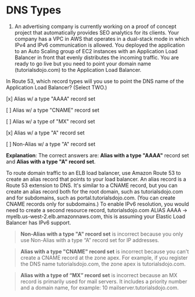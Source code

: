 # DNS Types

1. An advertising company is currently working on a proof of concept project that automatically provides SEO analytics for its clients. Your company has a VPC in AWS that operates in a dual-stack mode in which IPv4 and IPv6 communication is allowed. You deployed the application to an Auto Scaling group of EC2 instances with an Application Load Balancer in front that evenly distributes the incoming traffic. You are ready to go live but you need to point your domain name (tutorialsdojo.com) to the Application Load Balancer.

In Route 53, which record types will you use to point the DNS name of the Application Load Balancer? (Select TWO.)

[x] Alias w/ a type "AAAA" record set

[ ] Alias w/ a type "CNAME" record set

[ ] Alias w/ a type of "MX" record set

[x] Alias w/ a type "A" record set

[ ] Non-Alias w/ a type "A" record set

**Explanation**: The correct answers are: **Alias with a type "AAAA"** record set and **Alias with a type "A" record set**.

To route domain traffic to an ELB load balancer, use Amazon Route 53 to create an alias record that points to your load balancer. An alias record is a Route 53 extension to DNS. It's similar to a CNAME record, but you can create an alias record both for the root domain, such as tutorialsdojo.com and for subdomains, such as portal.tutorialsdojo.com. (You can create CNAME records only for subdomains.) To enable IPv6 resolution, you would need to create a second resource record, tutorialsdojo.com ALIAS AAAA -> myelb.us-west-2.elb.amazonnaws.com, this is assuming your Elastic Load Balancer has IPv6 support.

> **Non-Alias with a type "A" record set** is incorrect because you only use Non-Alias with a type “A” record set for IP addresses.

> **Alias with a type "CNAME" record set** is incorrect because you can't create a CNAME record at the zone apex. For example, if you register the DNS name tutorialsdojo.com, the zone apex is tutorialsdojo.com.

> **Alias with a type of “MX” record set** is incorrect because an MX record is primarily used for mail servers. It includes a priority number and a domain name, for example: 10 mailserver.tutorialsdojo.com.

<br />
